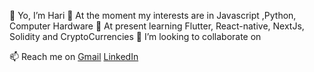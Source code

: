 👋 Yo, I’m Hari
👀 At the moment my interests are in Javascript ,Python, Computer Hardware
🌱 At present learning Flutter, React-native, NextJs, Solidity and CryptoCurrencies
💞️ I’m looking to collaborate on 

📫 Reach me on 
[Gmail](https://mail.google.com/mail/u/0/#inbox?compose=GTvVlcRzCMptTtQsfdbnddrMcTMRMGsFgFTbcbbGlDcgzzQkFFKqTJKZMKxNjnJgxkwBjXZSpjvSM)
[LinkedIn](https://www.linkedin.com/in/hari-haran-5b568a231/)

<!---
Hari-7822/Hari-7822 is a ✨ special ✨ repository because its `README.md` (this file) appears on your GitHub profile.
You can click the Preview link to take a look at your changes.
--->
